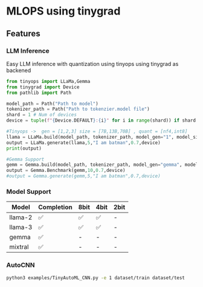 # MLOPS using tinygrad

## Features

### LLM Inference 
Easy LLM inference with quantization using tinyops using tinygrad as backened

```py
from tinyops import LLaMa,Gemma
from tinygrad import Device
from pathlib import Path

model_path = Path("Path to model")
tokenizer_path = Path("Path to tokenzier.model file")
shard = 1 # Num of devices
device = tuple(f"{Device.DEFAULT}:{i}" for i in range(shard)) if shard > 1 else Device.DEFAULT

#Tinyops ->  gen = [1,2,3] size = [7B,13B,70B] , quant = [nf4,int8]
llama = LLaMa.build(model_path, tokenizer_path, model_gen="1", model_size="7B", quantize="nf4", device=device)
output = LLaMa.generate(llama,5,"I am batman",0.7,device)
print(output)

#Gemma Support
gemm = Gemma.build(model_path, tokenizer_path, model_gen="gemma", model_size="2B",device=device)
output = Gemma.Benchmark(gemm,10,0.7,device)
#output = Gemma.generate(gemm,5,"I am batman",0.7,device)
```

### Model Support

| Model   | Completion | 8bit | 4bit | 2bit |
|---------|------------|------|------|------|
| llama-2 | ✅         | ✅   |  ✅   | -    |
| llama-3 | ✅         | ✅   |  ✅   | -    |
| gemma   | ✅         | -    |  -   | -    |
| mixtral | ✅         | -    |  -   | -    |

### AutoCNN 

```sh
python3 examples/TinyAutoML_CNN.py -e 1 dataset/train dataset/test
```




